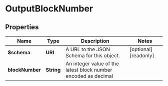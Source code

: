 

# OutputBlockNumber


## Properties

| Name | Type | Description | Notes |
|------------ | ------------- | ------------- | -------------|
|**$schema** | **URI** | A URL to the JSON Schema for this object. |  [optional] [readonly] |
|**blockNumber** | **String** | An integer value of the latest block number encoded as decimal |  |



